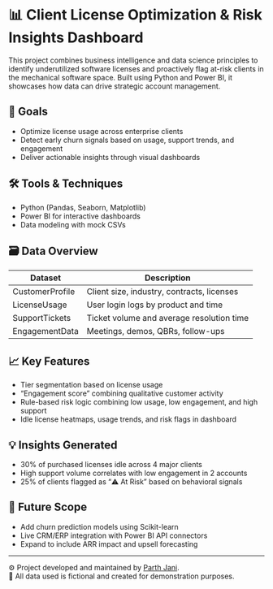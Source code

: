 # 📊 Client License Optimization & Risk Insights Dashboard

This project combines business intelligence and data science principles to identify underutilized software licenses and proactively flag at-risk clients in the mechanical software space. Built using Python and Power BI, it showcases how data can drive strategic account management.

## 🧠 Goals
- Optimize license usage across enterprise clients
- Detect early churn signals based on usage, support trends, and engagement
- Deliver actionable insights through visual dashboards

## 🛠️ Tools & Techniques
- Python (Pandas, Seaborn, Matplotlib)
- Power BI for interactive dashboards
- Data modeling with mock CSVs

## 🗃️ Data Overview
| Dataset             | Description                                 |
|---------------------|---------------------------------------------|
| CustomerProfile     | Client size, industry, contracts, licenses  |
| LicenseUsage        | User login logs by product and time         |
| SupportTickets      | Ticket volume and average resolution time   |
| EngagementData      | Meetings, demos, QBRs, follow-ups           |

## 📈 Key Features
- Tier segmentation based on license usage
- “Engagement score” combining qualitative customer activity
- Rule-based risk logic combining low usage, low engagement, and high support
- Idle license heatmaps, usage trends, and risk flags in dashboard

## 💡 Insights Generated
- 30% of purchased licenses idle across 4 major clients
- High support volume correlates with low engagement in 2 accounts
- 25% of clients flagged as “⚠️ At Risk” based on behavioral signals

## 🎯 Future Scope
- Add churn prediction models using Scikit-learn
- Live CRM/ERP integration with Power BI API connectors
- Expand to include ARR impact and upsell forecasting

---

⚙️ Project developed and maintained by [Parth Jani](#).  
📎 All data used is fictional and created for demonstration purposes.
